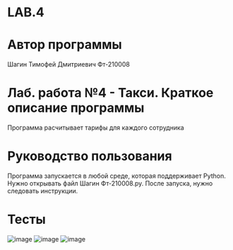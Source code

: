 # LAB.4
# Автор программы
Шагин Тимофей Дмитриевич Фт-210008
# Лаб. работа №4 - Такси. Краткое описание программы
Программа расчитывает тарифы для каждого сотрудника
# Руководство пользования
Программа запускается в любой среде, которая поддерживает Python. Нужно открывать файл Шагин Фт-210008.py. После запуска, нужно следовать инструкции.
# Тесты
![image](https://user-images.githubusercontent.com/114610696/200157465-9e7e730b-e184-48dc-8bc0-ae88e1abbecc.png)
![image](https://user-images.githubusercontent.com/114610696/200157654-23d5cfec-22f5-4ade-b14a-bfa2442906cf.png)
![image](https://user-images.githubusercontent.com/114610696/200157615-0309499a-49e3-4c5f-bbbe-3fc7dfab3b1e.png)
